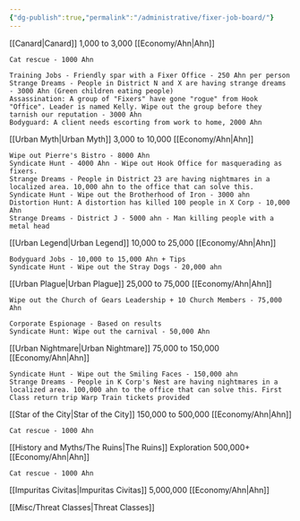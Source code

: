```yaml
---
{"dg-publish":true,"permalink":"/administrative/fixer-job-board/"}
---
```


[[Canard\|Canard]] 1,000 to 3,000 [[Economy/Ahn\|Ahn]]

	Cat rescue - 1000 Ahn
	
	Training Jobs - Friendly spar with a Fixer Office - 250 Ahn per person
	Strange Dreams - People in District N and X are having strange dreams - 3000 Ahn (Green children eating people)
	Assassination: A group of "Fixers" have gone "rogue" from Hook "Office". Leader is named Kelly. Wipe out the group before they tarnish our reputation - 3000 Ahn
	Bodyguard: A client needs escorting from work to home, 2000 Ahn
	
	
[[Urban Myth\|Urban Myth]] 3,000 to 10,000 [[Economy/Ahn\|Ahn]]

	Wipe out Pierre's Bistro - 8000 Ahn
	Syndicate Hunt - 4000 Ahn - Wipe out Hook Office for masquerading as fixers.
	Strange Dreams - People in District 23 are having nightmares in a localized area. 10,000 ahn to the office that can solve this.
	Syndicate Hunt - Wipe out the Brotherhood of Iron - 3000 ahn
	Distortion Hunt: A distortion has killed 100 people in X Corp - 10,000 Ahn
	Strange Dreams - District J - 5000 ahn - Man killing people with a metal head

[[Urban Legend\|Urban Legend]] 10,000 to 25,000 [[Economy/Ahn\|Ahn]]

	Bodyguard Jobs - 10,000 to 15,000 Ahn + Tips
	Syndicate Hunt - Wipe out the Stray Dogs - 20,000 ahn
	
	
[[Urban Plague\|Urban Plague]] 25,000 to 75,000 [[Economy/Ahn\|Ahn]]

	Wipe out the Church of Gears Leadership + 10 Church Members - 75,000 Ahn
	
	Corporate Espionage - Based on results
	Syndicate Hunt: Wipe out the carnival - 50,000 Ahn
	
[[Urban Nightmare\|Urban Nightmare]] 75,000 to 150,000 [[Economy/Ahn\|Ahn]]

	Syndicate Hunt - Wipe out the Smiling Faces - 150,000 ahn
	Strange Dreams - People in K Corp's Nest are having nightmares in a localized area. 100,000 ahn to the office that can solve this. First Class return trip Warp Train tickets provided
	
	
[[Star of the City\|Star of the City]] 150,000 to 500,000 [[Economy/Ahn\|Ahn]]

	Cat rescue - 1000 Ahn
	
	
[[History and Myths/The Ruins\|The Ruins]] Exploration 500,000+ [[Economy/Ahn\|Ahn]]

	Cat rescue - 1000 Ahn
	
	
[[Impuritas Civitas\|Impuritas Civitas]] 5,000,000 [[Economy/Ahn\|Ahn]]

[[Misc/Threat Classes\|Threat Classes]]